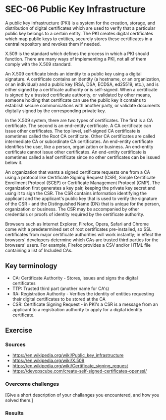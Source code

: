 # SEC-06 Public Key Infrastructure
A public key infrastructure (PKI) is a system for the creation, storage, and distribution of digital certificates which are used to verify that a particular public key belongs to a certain entity. The PKI creates digital certificates which map public keys to entities, securely stores these certificates in a central repository and revokes them if needed.
  
X.509 is the standard which defines the process in which a PKI should function. There are many ways of implementing a PKI, not all of them comply with the X.509 standard.  

An X.509 certificate binds an identity to a public key using a digital signature. A certificate contains an identity (a hostname, or an organization, or an individual) and a public key (RSA, DSA, ECDSA, ed25519, etc.), and is either signed by a certificate authority or is self-signed. When a certificate is signed by a trusted certificate authority, or validated by other means, someone holding that certificate can use the public key it contains to establish secure communications with another party, or validate documents digitally signed by the corresponding private key.  

In the X.509 system, there are two types of certificates. The first is a CA certificate. The second is an end-entity certificate. A CA certificate can issue other certificates. The top level, self-signed CA certificate is sometimes called the Root CA certificate. Other CA certificates are called intermediate CA or subordinate CA certificates. An end-entity certificate identifies the user, like a person, organization or business. An end-entity certificate cannot issue other certificates. An end-entity certificate is sometimes called a leaf certificate since no other certificates can be issued below it.  
  
An organization that wants a signed certificate requests one from a CA using a protocol like Certificate Signing Request (CSR), Simple Certificate Enrollment Protocol (SCEP) or Certificate Management Protocol (CMP). The organization first generates a key pair, keeping the private key secret and using it to sign the CSR. The CSR contains information identifying the applicant and the applicant's public key that is used to verify the signature of the CSR - and the Distinguished Name (DN) that is unique for the person, organization or business. The CSR may be accompanied by other credentials or proofs of identity required by the certificate authority.  
  
Browsers such as Internet Explorer, Firefox, Opera, Safari and Chrome come with a predetermined set of root certificates pre-installed, so SSL certificates from major certificate authorities will work instantly; in effect the browsers' developers determine which CAs are trusted third parties for the browsers' users. For example, Firefox provides a CSV and/or HTML file containing a list of Included CAs.


## Key terminology
- CA: Certificate Authority - Stores, issues and signs the digital certificates
- TTP: Trusted third part (another name for CA's)
- RA: Registration Authority - Verifies the identity of entities requesting their digital certificates to be stored at the CA
- CSR:  Certificate Signing Request - in PKI's a CSR is a message from an applicant to a registration authority to apply for a digital identity certificate.

## Exercise
### Sources
- https://en.wikipedia.org/wiki/Public_key_infrastructure
- https://en.wikipedia.org/wiki/X.509
- https://en.wikipedia.org/wiki/Certificate_signing_request
- https://devopscube.com/create-self-signed-certificates-openssl/

### Overcome challenges
[Give a short description of your challanges you encountered, and how you solved them.]

### Results

